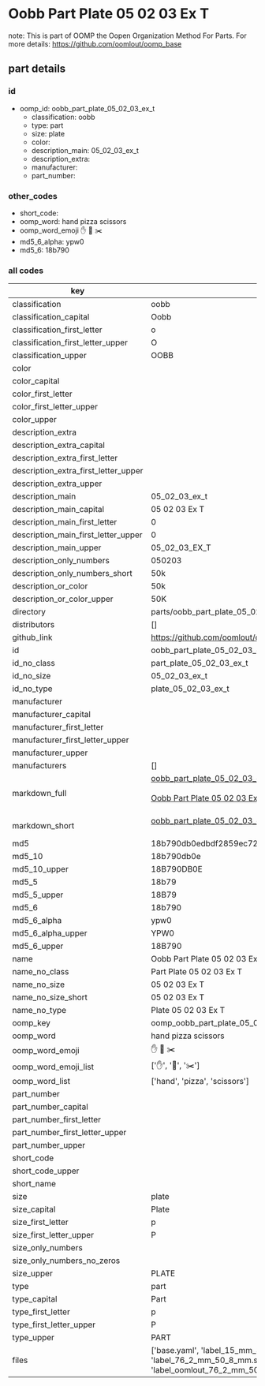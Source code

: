 # Oobb Part Plate 05 02 03 Ex T  

note: This is part of OOMP the Oopen Organization Method For Parts. For more details: https://github.com/oomlout/oomp_base

##  part details





### id
* oomp_id: oobb_part_plate_05_02_03_ex_t
  * classification: oobb
  * type: part
  * size: plate
  * color: 
  * description_main: 05_02_03_ex_t
  * description_extra: 
  * manufacturer: 
  * part_number: 

### other_codes
* short_code: 
* oomp_word: hand pizza scissors
* oomp_word_emoji :hand: :pizza: :scissors:
* md5_6_alpha: ypw0
* md5_6: 18b790

### all codes 
| key | value |  
| --- | --- |  
| classification | oobb |  
| classification_capital | Oobb |  
| classification_first_letter | o |  
| classification_first_letter_upper | O |  
| classification_upper | OOBB |  
| color |  |  
| color_capital |  |  
| color_first_letter |  |  
| color_first_letter_upper |  |  
| color_upper |  |  
| description_extra |  |  
| description_extra_capital |  |  
| description_extra_first_letter |  |  
| description_extra_first_letter_upper |  |  
| description_extra_upper |  |  
| description_main | 05_02_03_ex_t |  
| description_main_capital | 05 02 03 Ex T |  
| description_main_first_letter | 0 |  
| description_main_first_letter_upper | 0 |  
| description_main_upper | 05_02_03_EX_T |  
| description_only_numbers | 050203 |  
| description_only_numbers_short | 50k |  
| description_or_color | 50k |  
| description_or_color_upper | 50K |  
| directory | parts/oobb_part_plate_05_02_03_ex_t |  
| distributors | [] |  
| github_link | https://github.com/oomlout/oomlout_oomp_part_src/tree/main/parts/oobb_part_plate_05_02_03_ex_t/working |  
| id | oobb_part_plate_05_02_03_ex_t |  
| id_no_class | part_plate_05_02_03_ex_t |  
| id_no_size | 05_02_03_ex_t |  
| id_no_type | plate_05_02_03_ex_t |  
| manufacturer |  |  
| manufacturer_capital |  |  
| manufacturer_first_letter |  |  
| manufacturer_first_letter_upper |  |  
| manufacturer_upper |  |  
| manufacturers | [] |  
| markdown_full | [oobb_part_plate_05_02_03_ex_t](https://github.com/oomlout/oomlout_oomp_part_src/tree/main/parts/oobb_part_plate_05_02_03_ex_t/working)<br>[](https://github.com/oomlout/oomlout_oomp_part_src/tree/main/parts/oobb_part_plate_05_02_03_ex_t/working)<br>[Oobb Part Plate 05 02 03 Ex T](https://github.com/oomlout/oomlout_oomp_part_src/tree/main/parts/oobb_part_plate_05_02_03_ex_t/working)<br><br> |  
| markdown_short | [oobb_part_plate_05_02_03_ex_t](https://github.com/oomlout/oomlout_oomp_part_src/tree/main/parts/oobb_part_plate_05_02_03_ex_t/working)<br><br> |  
| md5 | 18b790db0edbdf2859ec726e30e8847a |  
| md5_10 | 18b790db0e |  
| md5_10_upper | 18B790DB0E |  
| md5_5 | 18b79 |  
| md5_5_upper | 18B79 |  
| md5_6 | 18b790 |  
| md5_6_alpha | ypw0 |  
| md5_6_alpha_upper | YPW0 |  
| md5_6_upper | 18B790 |  
| name | Oobb Part Plate 05 02 03 Ex T |  
| name_no_class | Part Plate 05 02 03 Ex T |  
| name_no_size | 05 02 03 Ex T |  
| name_no_size_short | 05 02 03 Ex T |  
| name_no_type | Plate 05 02 03 Ex T |  
| oomp_key | oomp_oobb_part_plate_05_02_03_ex_t |  
| oomp_word | hand pizza scissors |  
| oomp_word_emoji | :hand: :pizza: :scissors: |  
| oomp_word_emoji_list | [':hand:', ':pizza:', ':scissors:'] |  
| oomp_word_list | ['hand', 'pizza', 'scissors'] |  
| part_number |  |  
| part_number_capital |  |  
| part_number_first_letter |  |  
| part_number_first_letter_upper |  |  
| part_number_upper |  |  
| short_code |  |  
| short_code_upper |  |  
| short_name |  |  
| size | plate |  
| size_capital | Plate |  
| size_first_letter | p |  
| size_first_letter_upper | P |  
| size_only_numbers |  |  
| size_only_numbers_no_zeros |  |  
| size_upper | PLATE |  
| type | part |  
| type_capital | Part |  
| type_first_letter | p |  
| type_first_letter_upper | P |  
| type_upper | PART |  
| files | ['base.yaml', 'label_15_mm_30_mm.pdf', 'label_15_mm_30_mm.svg', 'label_76_2_mm_50_8_mm.pdf', 'label_76_2_mm_50_8_mm.svg', 'label_oomlout_76_2_mm_50_8_mm.pdf', 'label_oomlout_76_2_mm_50_8_mm.svg', 'readme.md', 'working.json', 'working.yaml'] |  
